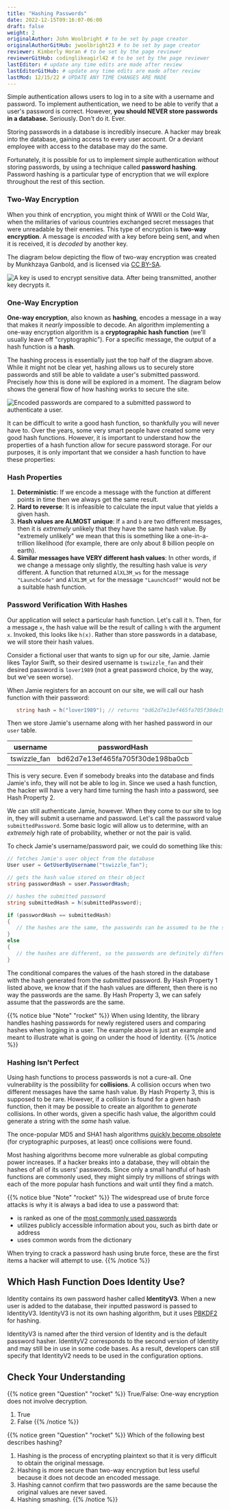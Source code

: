 ```yaml
---
title: "Hashing Passwords"
date: 2022-12-15T09:16:07-06:00
draft: false
weight: 2
originalAuthor: John Woolbright # to be set by page creator
originalAuthorGitHub: jwoolbright23 # to be set by page creator
reviewer: Kimberly Horan # to be set by the page reviewer
reviewerGitHub: codinglikeagirl42 # to be set by the page reviewer
lastEditor: # update any time edits are made after review
lastEditorGitHub: # update any time edits are made after review
lastMod: 12/15/22 # UPDATE ANY TIME CHANGES ARE MADE
---
```


Simple authentication allows users to log in to a site with a username and password. To implement authentication, we need to be able to verify that a user's password is correct. However, **you should NEVER store passwords in a database.** Seriously. Don't do it. Ever.

Storing passwords in a database is incredibly insecure. A hacker may break into the database, gaining access to every user account. Or a deviant employee with access to the database may do the same. 

Fortunately, it is possible for us to implement simple authentication *without* storing passwords, by using a technique called **password hashing**. Password hashing is a particular type of encryption that we will explore throughout the rest of this section.

### Two-Way Encryption

When you think of encryption, you might think of WWII or the Cold War, when the militaries of various countries exchanged secret messages that were unreadable by their enemies. This type of encryption is **two-way encryption**. A message is *encoded* with a key before being sent, and when it is received, it is *decoded* by another key. 

The diagram below depicting the flow of two-way encryption was created by Munkhzaya Ganbold, and is licensed via [CC BY-SA](https://creativecommons.org/licenses/by-sa/4.0/deed.en).

![A key is used to encrypt sensitive data. After being transmitted, another key decrypts it.](pictures/two-way-encryption.png?classes=border)

### One-Way Encryption

**One-way encryption**, also known as **hashing**, encodes a message in a way that makes it *nearly* impossible to decode.
An algorithm implementing a one-way encryption algorithm is a **cryptographic hash function** (we'll usually leave off "cryptographic").
For a specific message, the output of a hash function is a **hash**. 

The hashing process is essentially just the top half of the diagram above. While it might not be clear yet, hashing allows us to securely store passwords and still be able to validate a user's submitted password. Precisely *how* this is done will be explored in a moment.
The diagram below shows the general flow of how hashing works to secure the site.

![Encoded passwords are compared to a submitted password to authenticate a user.](pictures/hashingdiagram.png?classes=border)

It can be difficult to write a good hash function, so thankfully you will never have to. Over the years, some very smart people have created some very good hash functions. However, it is important to understand how the properties of a hash function allow for secure password storage. For our purposes, it is only important that we consider a hash function to have these properties:

### Hash Properties

1. **Deterministic**: If we encode a message with the function at different points in time then we always get the same result.
1. **Hard to reverse**: It is infeasible to calculate the input value that yields a given hash.
1. **Hash values are ALMOST unique**: If `a` and `b` are two different messages, then it is *extremely* unlikely that they have the same hash value. By "extremely unlikely" we mean that this is something like a one-in-a-trillion likelihood (for example, there are only about 8 billion people on earth). 
1. **Similar messages have VERY different hash values**: In other words, if we change a message only slightly, the resulting hash value is *very* different. A function that returned `AlXL3M_ws` for the message `"LaunchCode"` and `AlXL3M_wt` for the message `"LaunchCodf"` would not be a suitable hash function. 

### Password Verification With Hashes

Our application will select a particular hash function. Let's call it `h`. Then, for a message `x`, the hash value will be the result of calling `h` with the argument `x`. Invoked, this looks like `h(x)`.  Rather than store passwords in a database, we will store their hash values.

Consider a fictional user that wants to sign up for our site, Jamie. Jamie likes Taylor Swift, so their desired username is `tswizzle_fan` and their desired password is `lover1989` (not a great password choice, by the way, but we've seen worse).

When Jamie registers for an account on our site, we will call our hash function with their password:

```csharp {linenos=table}
   string hash = h("lover1989"); // returns "bd62d7e13ef465fa705f30de198ba0cb"

```

Then we store Jamie's username along with her hashed password in our `user` table.

| username | passwordHash |
|-----|-----|
| tswizzle_fan | bd62d7e13ef465fa705f30de198ba0cb |

This is very secure. Even if somebody breaks into the database and finds Jamie's info, they will not be able to log in. Since we used a hash function, the hacker will have a very hard time turning the hash into a password, see Hash Property 2.

We can still authenticate Jamie, however. When they come to our site to log in, they will submit a username and password. Let's call the password value `submittedPassword`. Some basic logic will allow us to determine, with an *extremely* high rate of probability, whether or not the pair is valid.

To check Jamie's username/password pair, we could do something like this: 

```csharp {linenos=table}
// fetches Jamie's user object from the database
User user = GetUserByUsername("tswizzle_fan");

// gets the hash value stored on their object
string passwordHash = user.PasswordHash;

// hashes the submitted password
string submittedHash = h(submittedPassword);

if (passwordHash == submittedHash)
{
   // the hashes are the same, the passwords can be assumed to be the same
}
else
{
   // the hashes are different, so the passwords are definitely different
}
```

The conditional compares the values of the hash stored in the database with the hash generated from the *submitted* password. By Hash Property 1 listed above, we know that if the hash values are different, then there is no way the passwords are the same. By Hash Property 3, we can safely assume that the passwords are the same. 

{{% notice blue "Note" "rocket" %}}
When using Identity, the library handles hashing passwords for newly registered users and comparing hashes when logging in a user. The example above is just an example and meant to illustrate what is going on under the hood of Identity.
{{% /notice %}}

### Hashing Isn't Perfect

Using hash functions to process passwords is not a cure-all. One vulnerability is the possibility for **collisions**. A collision occurs when two different messages have the same hash value. By Hash Property 3, this is supposed to be rare. However, if a collision is found for a given hash function, then it may be possible to create an algorithm to *generate* collisions. In other words, given a specific hash value, the algorithm could generate a string with the *same* hash value.

The once-popular MD5 and SHA1 hash algorithms [quickly become obsolete](https://arstechnica.com/information-technology/2017/02/at-deaths-door-for-years-widely-used-sha1-function-is-now-dead/) (for cryptographic purposes, at least) once collisions were found. 

Most hashing algorithms become more vulnerable as global computing power increases. If a hacker breaks into a database, they will obtain the hashes of all of its users' passwords. Since only a small handful of hash functions are commonly used, they might simply try millions of strings with each of the more popular hash functions and wait until they find a match. 

{{% notice blue "Note" "rocket" %}}
The widespread use of brute force attacks is why it is always a bad idea to use a password that:

- is ranked as one of the [most commonly used passwords](https://en.wikipedia.org/wiki/List_of_the_most_common_passwords)
- utilizes publicly accessible information about you, such as birth date or address
- uses common words from the dictionary

When trying to crack a password hash using brute force, these are the first items a hacker will attempt to use.
{{% /notice %}}

## Which Hash Function Does Identity Use?

Identity contains its own password hasher called **IdentityV3**. When a new user is added to the database, their inputted password is passed to IdentityV3. IdentityV3 is not its own hashing algorithm, but it uses [PBKDF2](https://tools.ietf.org/html/rfc2898#section-5.2) for hashing.

IdentityV3 is named after the third version of Identity and is the default password hasher. IdentityV2 corresponds to the second version of Identity and may still be in use in some code bases. As a result, developers can still specify that IdentityV2 needs to be used in the configuration options.  

## Check Your Understanding

{{% notice green "Question" "rocket" %}}
True/False: One-way encryption does not involve decryption.

1. True
1. False
{{% /notice %}}

<!-- .. ans: a, one-way encryption is only responsible for encrypting a message, not deciphering it -->

{{% notice green "Question" "rocket" %}}
Which of the following best describes hashing?

1. Hashing is the process of encrypting plaintext so that it is very difficult to obtain the original message.
1. Hashing is more secure than two-way encryption but less useful because it does not decode an encoded message.
1. Hashing cannot confirm that two passwords are the same because the original values are never saved.
1. Hashing smashing.
{{% /notice %}}

<!-- .. ans: a, Hashing is the process of encrypting plaintext so that it is very difficult to obtain the original message. -->

